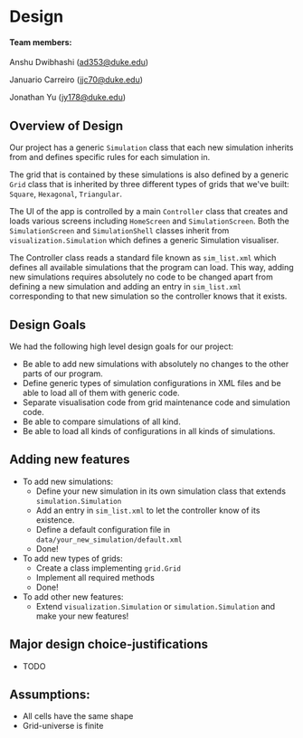 Design
===

#### Team members:

Anshu Dwibhashi (ad353@duke.edu)

Januario Carreiro (jjc70@duke.edu)

Jonathan Yu (jy178@duke.edu)

## Overview of Design
Our project has a generic `Simulation` class that each new simulation 
inherits from and defines specific rules for each simulation in.

The grid that is contained by these simulations is also defined by a generic
`Grid` class that is inherited by three different types of grids that we've built:
`Square`, `Hexagonal`, `Triangular`. 

The UI of the app is controlled by a main `Controller` class
that creates and loads various screens including `HomeScreen` and 
`SimulationScreen`. Both the `SimulationScreen` and `SimulationShell` classes
inherit from `visualization.Simulation` which defines a generic Simulation visualiser.

The Controller class reads a standard file known as `sim_list.xml` which defines
all available simulations that the program can load. This way, adding new simulations
requires absolutely no code to be changed apart from defining a new
simulation and adding an entry in `sim_list.xml` corresponding to that
new simulation so the controller knows that it exists.

## Design Goals

We had the following high level design goals for our project:

* Be able to add new simulations with absolutely no changes to
the other parts of our program.
* Define generic types of simulation configurations in XML files and be able
to load all of them with generic code.
* Separate visualisation code from grid maintenance code and simulation code.
* Be able to compare simulations of all kind.
* Be able to load all kinds of configurations in all kinds of simulations.

## Adding new features
* To add new simulations:
    * Define your new simulation in its own simulation class that extends `simulation.Simulation`
    * Add an entry in `sim_list.xml` to let the controller know of its existence.
    * Define a default configuration file in `data/your_new_simulation/default.xml`
    * Done!
* To add new types of grids:
    * Create a class implementing `grid.Grid`
    * Implement all required methods
    * Done!
* To add other new features:
    * Extend `visualization.Simulation` or `simulation.Simulation` and make your new features! 

## Major design choice-justifications
* TODO 

## Assumptions:
* All cells have the same shape
* Grid-universe is finite
